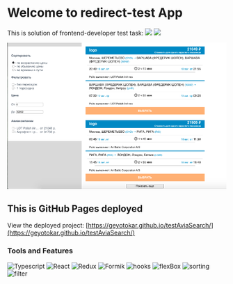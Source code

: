 # Welcome to redirect-test App
This is solution of frontend-developer test task: ![](https://img.shields.io/badge/-sorting-00A98F?style=for-the-badge) ![](https://img.shields.io/badge/-filter-00A98F?style=for-the-badge) 

![Header](https://github.com/geyotokar/testAviaSearch/blob/main/src/components/assets/images/AviaSearch.png)

## This is GitHub Pages deployed

View the deployed project: [https://geyotokar.github.io/testAviaSearch/](https://geyotokar.github.io/testAviaSearch/)

### Tools and Features

![Typescript](https://img.shields.io/badge/-Typescript-0E34A0?style=for-the-badge&logo=typescript)
![React](https://img.shields.io/badge/-React-FF4747?style=for-the-badge&logo=react)
![Redux](https://img.shields.io/badge/-Redux-DA2864?style=for-the-badge&logo=redux)
![Formik](https://img.shields.io/badge/-Formik-656D78?style=for-the-badge)
![hooks](https://img.shields.io/badge/-hooks-C0EB6A?style=for-the-badge)
![flexBox](https://img.shields.io/badge/-flexBox-7A1FA2?style=for-the-badge)
![sorting](https://img.shields.io/badge/-sorting-00A98F?style=for-the-badge) 
![filter](https://img.shields.io/badge/-filter-00A98F?style=for-the-badge) 
